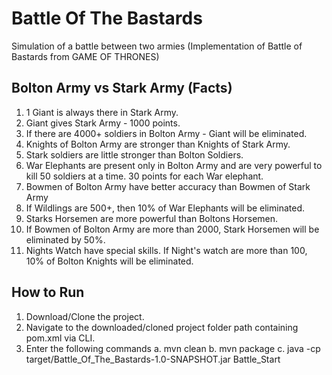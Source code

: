 # Battle Of The Bastards
Simulation of a battle between two armies (Implementation of Battle of Bastards from GAME OF THRONES)

Bolton Army vs Stark Army (Facts)
---------------------------------

1. 1 Giant is always there in Stark Army.
2. Giant gives Stark Army - 1000 points.
3. If there are 4000+ soldiers in Bolton Army - Giant will be eliminated.
4. Knights of Bolton Army are stronger than Knights of Stark Army.
5. Stark soldiers are little stronger than Bolton Soldiers.
6. War Elephants are present only in Bolton Army and are very powerful to kill 50 soldiers at a time. 30 points for
each War elephant.
7. Bowmen of Bolton Army have better accuracy than Bowmen of Stark Army
8. If Wildlings are 500+, then 10% of War Elephants will be eliminated.
9. Starks Horsemen are more powerful than Boltons Horsemen.
10. If Bowmen of Bolton Army are more than 2000, Stark Horsemen will be eliminated by 50%.
11. Nights Watch have special skills. If Night's watch are more than 100, 10% of Bolton Knights will be eliminated.

How to Run
-----------

1. Download/Clone the project.
2. Navigate to the downloaded/cloned project folder path containing pom.xml via CLI.
3. Enter the following commands
    a. mvn clean
    b. mvn package
    c. java -cp target/Battle_Of_The_Bastards-1.0-SNAPSHOT.jar Battle_Start